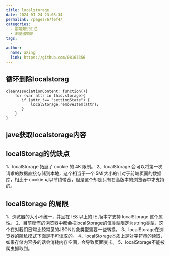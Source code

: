 ```yaml
---
title: localstorage
date: 2024-01-24 23:08:34
permalink: /pages/67fef4/
categories:
  - 前端知识汇总
  - 浏览器知识
tags:
  - 
author: 
  name: aXing
  link: https://github.com/08163356
---
```





## 循环删除localstorag

```
clearAssociationContent: function(){
    for (var attr in this.storage){
       if (attr !== "settingState") {
           localStorage.removeItem(attr);
       }
    }
}
```

## jave获取localstorage内容





## localStorag的优缺点

1、localStorage 拓展了 cookie 的 4K 限制。
2、localStorage 会可以将第一次请求的数据直接存储到本地，这个相当于一个 5M 大小的针对于前端页面的数据库，相比于 cookie 可以节约带宽，但是这个却是只有在高版本的浏览器中才支持的。

## localStorage 的局限

1、浏览器的大小不统一，并且在 IE8 以上的 IE 版本才支持 localStorage 这个属性。
2、目前所有的浏览器中都会把localStorage的值类型限定为string类型，这个在对我们日常比较常见的JSON对象类型需要一些转换。
3、localStorage在浏览器的隐私模式下面是不可读取的。
4、localStorage本质上是对字符串的读取，如果存储内容多的话会消耗内存空间，会导致页面变卡。
5、localStorage不能被爬虫抓取到。